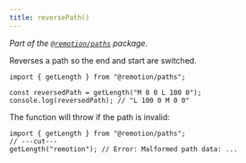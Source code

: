 ```yaml
---
title: reversePath()
---
```


_Part of the [`@remotion/paths`](/docs/paths) package._

Reverses a path so the end and start are switched.

```tsx twoslash
import { getLength } from "@remotion/paths";

const reversedPath = getLength("M 0 0 L 100 0");
console.log(reversedPath); // "L 100 0 M 0 0"
```

The function will throw if the path is invalid:

```tsx twoslash
import { getLength } from "@remotion/paths";
// ---cut---
getLength("remotion"); // Error: Malformed path data: ...
```
